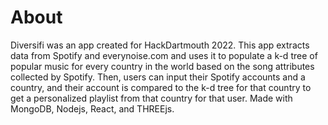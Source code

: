 # About
Diversifi was an app created for HackDartmouth 2022. This app extracts data from Spotify and everynoise.com and uses it to populate a k-d tree of popular music for every country in the world based on the song attributes collected by Spotify. Then, users can input their Spotify accounts and a country, and their account is compared to the k-d tree for that country to get a personalized playlist from that country for that user. Made with MongoDB, Nodejs, React, and THREEjs.
